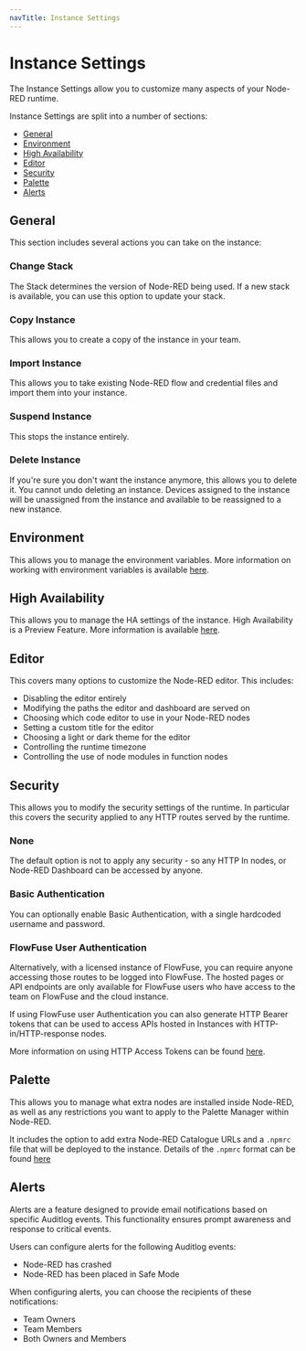 ```yaml
---
navTitle: Instance Settings
---
```


# Instance Settings

The Instance Settings allow you to customize many aspects of your Node-RED runtime.

Instance Settings are split into a number of sections:

 - [General](#general)
 - [Environment](#environment)
 - [High Availability](#high-availability)
 - [Editor](#editor)
 - [Security](#security)
 - [Palette](#palette)
 - [Alerts](#alerts)

## General

This section includes several actions you can take on the instance:

### Change Stack

The Stack determines the version of Node-RED being used. If a new stack
is available, you can use this option to update your stack.

### Copy Instance

This allows you to create a copy of the instance in your team. 

### Import Instance

This allows you to take existing Node-RED flow and credential files and import them
into your instance.

### Suspend Instance

This stops the instance entirely.

### Delete Instance

If you're sure you don't want the instance anymore, this allows you to delete
it. You cannot undo deleting an instance. Devices assigned to the instance will be
unassigned from the instance and available to be reassigned to a new instance.

## Environment

This allows you to manage the environment variables. More information
on working with environment variables is available [here](./envvar.md).

## High Availability

This allows you to manage the HA settings of the instance. High Availability
is a Preview Feature. More information is available [here](./high-availability.md).

## Editor

This covers many options to customize the Node-RED editor. This includes:

 - Disabling the editor entirely
 - Modifying the paths the editor and dashboard are served on
 - Choosing which code editor to use in your Node-RED nodes
 - Setting a custom title for the editor
 - Choosing a light or dark theme for the editor
 - Controlling the runtime timezone
 - Controlling the use of node modules in function nodes

## Security

This allows you to modify the security settings of the runtime. In particular
this covers the security applied to any HTTP routes served by the runtime.

### None

The default option is not to apply any security - so any HTTP In nodes, or Node-RED
Dashboard can be accessed by anyone.

### Basic Authentication

You can optionally enable Basic Authentication, with a single hardcoded username
and password.

### FlowFuse User Authentication

Alternatively, with a licensed instance of FlowFuse, you can require anyone accessing 
those routes to be logged into FlowFuse. The hosted pages or API endpoints are only 
available for FlowFuse users who have access to the team on FlowFuse and the cloud 
instance.

If using FlowFuse user Authentication you can also generate HTTP Bearer tokens that
can be used to access APIs hosted in Instances with HTTP-in/HTTP-response nodes.

More information on using HTTP Access Tokens can be found [here](./http-access-tokens.md).

## Palette

This allows you to manage what extra nodes are installed inside Node-RED, as well
as any restrictions you want to apply to the Palette Manager within Node-RED.

It includes the option to add extra Node-RED Catalogue URLs and a `.npmrc` file
that will be deployed to the instance. Details of the `.npmrc` format can be found
[here](https://docs.npmjs.com/cli/v9/configuring-npm/npmrc)

## Alerts

Alerts are a feature designed to provide email notifications based on specific Auditlog events. This functionality ensures prompt awareness and response to critical events.

Users can configure alerts for the following Auditlog events:
- Node-RED has crashed
- Node-RED has been placed in Safe Mode

When configuring alerts, you can choose the recipients of these notifications:
- Team Owners
- Team Members
- Both Owners and Members
